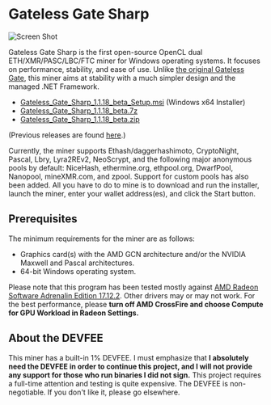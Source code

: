 # Gateless Gate Sharp

![Screen Shot](https://i.imgur.com/uIvlDUv.png)

Gateless Gate Sharp is the first open-source OpenCL dual ETH/XMR/PASC/LBC/FTC miner for Windows operating systems. It focuses on performance, stability, and ease of use.
Unlike [the original Gateless Gate](https://github.com/zawawawa/gatelessgate), this miner aims at stability with a much simpler design and the managed .NET Framework.

* [Gateless_Gate_Sharp_1.1.18_beta_Setup.msi](https://github.com/zawawawa/GatelessGateSharp/releases/download/v1.1.18-beta/Gateless_Gate_Sharp_1.1.18_beta_Setup.msi) (Windows x64 Installer)
* [Gateless_Gate_Sharp_1.1.18_beta.7z](https://github.com/zawawawa/GatelessGateSharp/releases/download/v1.1.18-beta/Gateless_Gate_Sharp_1.1.18_beta.7z)
* [Gateless_Gate_Sharp_1.1.18_beta.zip](https://github.com/zawawawa/GatelessGateSharp/releases/download/v1.1.18-beta/Gateless_Gate_Sharp_1.1.18_beta.zip)

(Previous releases are found [here](https://github.com/zawawawa/GatelessGateSharp/releases).)

Currently, the miner supports Ethash/daggerhashimoto, CryptoNight, Pascal, Lbry, Lyra2REv2, NeoScrypt, and the following major anonymous pools by default: NiceHash, ethermine.org, ethpool.org, DwarfPool, Nanopool, mineXMR.com, and zpool. Support for custom pools has also been added. All you have to do to mine is to download and run the installer, launch the miner, enter your wallet address(es), and click the Start button.

## Prerequisites

The minimum requirements for the miner are as follows:

* Graphics card(s) with the AMD GCN architecture and/or the NVIDIA Maxwell and Pascal architectures.
* 64-bit Windows operating system.

Please note that this program has been tested mostly against [AMD Radeon Software Adrenalin Edition 17.12.2](http://support.amd.com/en-us/kb-articles/Pages/Radeon-Software-Adrenalin-Edition-17.12.2-Release-Notes.aspx). Other drivers may or may not work. For the best performance, please **turn off AMD CrossFire and choose Compute for GPU Workload in Radeon Settings.**

## About the DEVFEE

This miner has a built-in 1% DEVFEE. I must emphasize that **I absolutely need the DEVFEE in order to continue this project, and I will not provide any support for those who run binaries I did not sign.** This project requires a full-time attention and testing is quite expensive. The DEVFEE is non-negotiable. If you don't like it, please go elsewhere.
